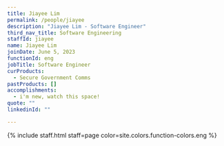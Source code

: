 ```yaml
---
title: Jiayee Lim
permalink: /people/jiayee
description: "Jiayee Lim - Software Engineer"
third_nav_title: Software Engineering
staffId: jiayee
name: Jiayee Lim
joinDate: June 5, 2023
functionId: eng
jobTitle: Software Engineer
curProducts:
  - Secure Government Comms
pastProducts: []
accomplishments:
  - i'm new, watch this space!
quote: ""
linkedinId: ""

---
```


{% include staff.html staff=page color=site.colors.function-colors.eng %}
